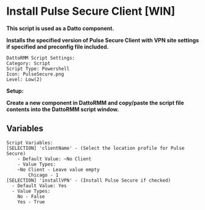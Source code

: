 # Install Pulse Secure Client [WIN]

**This script is used as a Datto component.**

**Installs the specified version of Pulse Secure Client with VPN site settings if specified and preconfig file included.**

```
DattoRMM Script Settings:
Category: Script
Script Type: Powershell
Icon: PulseSecure.png
Level: Low(2)
```
**Setup:**

**Create a new component in DattoRMM and copy/paste the script file contents into the DattoRMM script window.**

## Variables
```
Script Variables:
[SELECTION] 'clientName' - (Select the location profile for Pulse Secure)
	- Default Value: ~No Client
	- Value Types:
    ~No Client - Leave value empty
		Chicago - 1
[SELECTION] 'installVPN' - (Install Pulse Secure if checked)
  - Default Value: Yes
  - Value Types:
    No - False
    Yes - True
```
  
